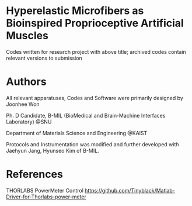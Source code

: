 # Hyperelastic Microfibers as Bioinspired Proprioceptive Artificial Muscles
Codes written for research project with above title; archived codes contain relevant versions to submission

# Authors
All relevant apparatuses, Codes and Software were primarily designed by Joonhee Won

Ph. D Candidate,
B-MIL (BioMedical and Brain-Machine Interfaces Laboratory) @SNU

Department of Materials Science and Engineering @KAIST

Protocols and Instrumentation was modified and further developed with Jaehyun Jang, Hyunseo Kim of B-MIL.

# References
THORLABS PowerMeter Control
https://github.com/Tinyblack/Matlab-Driver-for-Thorlabs-power-meter
